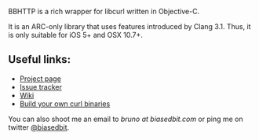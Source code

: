 BBHTTP is a rich wrapper for libcurl written in Objective-C.

It is an ARC-only library that uses features introduced by Clang 3.1. Thus, it is only suitable for iOS 5+ and OSX 10.7+.

## Useful links:

* [Project page](https://github.com/brunodecarvalho/BBHTTP)
* [Issue tracker](https://github.com/brunodecarvalho/BBHTTP/issues)
* [Wiki](https://github.com/brunodecarvalho/BBHTTP/wiki)
* [Build your own curl binaries](https://github.com/brunodecarvalho/curl-ios-build-scripts)

You can also shoot me an email to *bruno at biasedbit.com* or ping me on twitter [@biasedbit](http://twitter.com/biasedbit).
